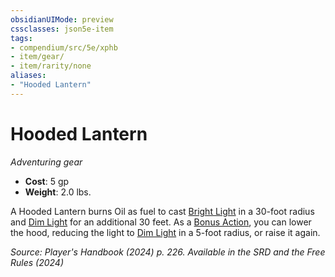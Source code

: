 ```yaml
---
obsidianUIMode: preview
cssclasses: json5e-item
tags:
- compendium/src/5e/xphb
- item/gear/
- item/rarity/none
aliases: 
- "Hooded Lantern"
---
```

# Hooded Lantern
*Adventuring gear*  


- **Cost**: 5 gp
- **Weight**: 2.0 lbs.

A Hooded Lantern burns Oil as fuel to cast [Bright Light](/3-Mechanics/CLI/variant-rules/bright-light-xphb.md) in a 30-foot radius and [Dim Light](/3-Mechanics/CLI/variant-rules/dim-light-xphb.md) for an additional 30 feet. As a [Bonus Action](/3-Mechanics/CLI/variant-rules/bonus-action-xphb.md), you can lower the hood, reducing the light to [Dim Light](/3-Mechanics/CLI/variant-rules/dim-light-xphb.md) in a 5-foot radius, or raise it again.

*Source: Player's Handbook (2024) p. 226. Available in the <span title='Systems Reference Document (5.2)'>SRD</span> and the Free Rules (2024)*